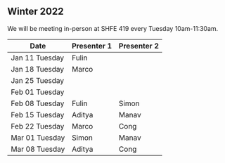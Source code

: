 ## Winter 2022
We will be meeting in-person at SHFE 419 every Tuesday 10am-11:30am.

| Date           | Presenter 1     | Presenter 2 |
|----------------|-----------------|-------------|
| Jan 11 Tuesday | Fulin           |       |
| Jan 18 Tuesday | Marco           |       |
| Jan 25 Tuesday |            |        |
| Feb 01 Tuesday |           |     |
| Feb 08 Tuesday | Fulin            | Simon      |
| Feb 15 Tuesday | Aditya           | Manav       |
| Feb 22 Tuesday | Marco           |  Cong      |
| Mar 01 Tuesday | Simon           |  Manav  |
| Mar 08 Tuesday | Aditya          |  Cong  |

